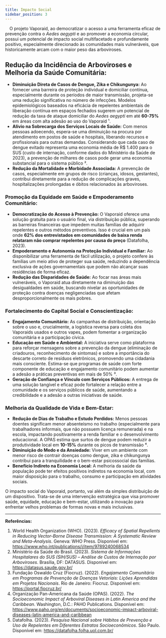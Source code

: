 ```yaml
---
title: Impacto Social
sidebar_position: 3
---
```


&emsp;O projeto Vaporaid, ao democratizar o acesso a uma ferramenta eficaz de prevenção contra o *Aedes aegypti* e ao promover a economia circular, possui um potencial de impacto social multifacetado e profundamente positivo, especialmente direcionado às comunidades mais vulneráveis, que historicamente arcam com o maior peso das arboviroses.

## Redução da Incidência de Arboviroses e Melhoria da Saúde Comunitária:

* **Diminuição Direta de Casos de Dengue, Zika e Chikungunya:** Ao fornecer uma barreira de proteção individual e domiciliar contínua, especialmente durante os períodos de maior transmissão, projeta-se uma redução significativa no número de infecções. Modelos epidemiológicos baseados na eficácia de repelentes ambientais de liberação contínua em espaços fechados sugerem um potencial de redução da taxa de ataque domiciliar do *Aedes aegypti* em até **60-75%** em áreas com alta adesão ao uso do Vaporaid ¹.
* **Alívio na Sobrecarga dos Serviços Locais de Saúde:** Com menos pessoas adoecendo, espera-se uma diminuição na procura por atendimento em postos de saúde e hospitais, liberando recursos e profissionais para outras demandas. Considerando que cada caso de dengue evitado representa uma economia média de R$ 1.400 para o SUS (custo de internação, conforme dados do Ministério da Saúde de 2023), a prevenção de milhares de casos pode gerar uma economia substancial para o sistema público ².
* **Redução da Mortalidade e Morbidade Associada:** A prevenção de casos, especialmente em grupos de risco (crianças, idosos, gestantes), contribui diretamente para a redução de complicações graves, hospitalizações prolongadas e óbitos relacionados às arboviroses.

### Promoção da Equidade em Saúde e Empoderamento Comunitário:

* **Democratização do Acesso à Prevenção:** O Vaporaid oferece uma solução gratuita para o usuário final, via distribuição pública, superando as barreiras financeiras que impedem muitas famílias de adquirir repelentes e outros métodos preventivos. Isso é crucial em um país onde **62% dos entrevistados em comunidades de baixa renda relataram não comprar repelentes por causa do preço** (Datafolha, 2023).
* **Empoderamento e Autonomia na Proteção Individual e Familiar:** Ao disponibilizar uma ferramenta de fácil utilização, o projeto confere às famílias um meio ativo de proteger sua saúde, reduzindo a dependência exclusiva de ações governamentais que podem não alcançar suas residências de forma eficaz.
* **Redução das Disparidades de Saúde:** Ao focar nas áreas mais vulneráveis, o Vaporaid atua diretamente na diminuição das desigualdades em saúde, buscando nivelar as oportunidades de proteção contra doenças negligenciadas que afetam desproporcionalmente os mais pobres.

### Fortalecimento do Capital Social e Conscientização:

* **Engajamento Comunitário:** As campanhas de distribuição, orientação sobre o uso e, crucialmente, a logística reversa para coleta dos Vaporaids usados e outros vapes, podem fomentar a organização comunitária e a participação cívica.
* **Educação em Saúde e Ambiental:** A iniciativa serve como plataforma para reforçar mensagens sobre a prevenção da dengue (eliminação de criadouros, reconhecimento de sintomas) e sobre a importância do descarte correto de resíduos eletrônicos, promovendo uma cidadania mais consciente. Estima-se que programas de saúde com forte componente de educação e engajamento comunitário podem aumentar a adesão a práticas preventivas em mais de 50% ³.
* **Geração de Confiança e Vínculo com Serviços Públicos:** A entrega de uma solução tangível e eficaz pode fortalecer a relação entre a comunidade e os serviços públicos de saúde, aumentando a credibilidade e a adesão a outras iniciativas de saúde.

### Melhoria da Qualidade de Vida e Bem-Estar:

* **Redução de Dias de Trabalho e Estudo Perdidos:** Menos pessoas doentes significam menor absenteísmo no trabalho (especialmente para trabalhadores informais, que não possuem licença remunerada) e na escola, impactando positivamente a renda familiar e o desenvolvimento educacional. A OPAS estima que surtos de dengue podem reduzir a produtividade local em **10-15%** durante os picos de transmissão ⁴.
* **Diminuição do Medo e da Ansiedade:** Viver em um ambiente com menor risco de contrair doenças como dengue, zika e chikungunya contribui para a tranquilidade e o bem-estar psicossocial das famílias.
* **Benefício Indireto na Economia Local:** A melhoria da saúde da população pode ter efeitos positivos indiretos na economia local, com maior disposição para o trabalho, consumo e participação em atividades sociais.

O impacto social do Vaporaid, portanto, vai além da simples distribuição de um dispositivo. Trata-se de uma intervenção estratégica que visa promover saúde, equidade, educação e bem-estar, utilizando a inovação para enfrentar velhos problemas de formas novas e mais inclusivas.

---

**Referências:**

1. World Health Organization (WHO). (2023). *Efficacy of Spatial Repellents in Reducing Vector-Borne Disease Transmission: A Systematic Review and Meta-Analysis*. Geneva: WHO Press. Disponível em: https://www.who.int/publications/i/item/9789240068534  
2. Ministério da Saúde do Brasil. (2023). *Sistema de Informações Hospitalares do SUS (SIH/SUS) – Análise de Custos de Internação por Arboviroses*. Brasília, DF: DATASUS. Disponível em: https://datasus.saude.gov.br/  
3. Fundação Oswaldo Cruz (Fiocruz). (2022). *Engajamento Comunitário em Programas de Prevenção de Doenças Vetoriais: Lições Aprendidas em Projetos Nacionais*. Rio de Janeiro: Fiocruz. Disponível em: https://portal.fiocruz.br/  
4. Organização Pan-Americana da Saúde (OPAS). (2022). *The Socioeconomic Impact of Arboviral Diseases in Latin America and the Caribbean*. Washington, D.C.: PAHO Publications. Disponível em: https://www.paho.org/en/documents/socioeconomic-impact-arboviral-diseases-latin-america-and-caribbean  
5. Datafolha. (2023). *Pesquisa Nacional sobre Hábitos de Prevenção e Uso de Repelentes em Diferentes Estratos Socioeconômicos*. São Paulo. Disponível em: https://datafolha.folha.uol.com.br/

